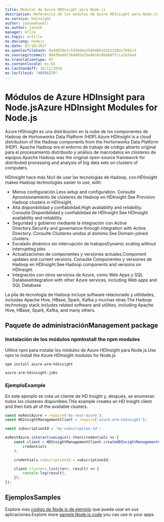 ```yaml
---
title: Módulos de Azure HDInsight para Node.js
description: Referencia de los módulos de Azure HDInsight para Node.js
ms.service: hdinsight
author: jasonwhowell
ms.author: jasonh
manager: kfile
ms.topic: article
ms.devlang: nodejs
ms.date: 07/18/2017
ms.openlocfilehash: 9a40830e7c5330d4e258840b1b1b2210acf891c5
ms.sourcegitcommit: 0d439a88f38a085e2be0616c8bdb0ffcca2e54ad
ms.translationtype: HT
ms.contentlocale: es-ES
ms.lasthandoff: 10/11/2018
ms.locfileid: "48956279"
---
```

# <a name="azure-hdinsight-modules-for-nodejs"></a><span data-ttu-id="87fef-103">Módulos de Azure HDInsight para Node.js</span><span class="sxs-lookup"><span data-stu-id="87fef-103">Azure HDInsight Modules for Node.js</span></span>

<span data-ttu-id="87fef-104">Azure HDInsight es una distribución en la nube de los componentes de Hadoop de Hortonworks Data Platform (HDP).</span><span class="sxs-lookup"><span data-stu-id="87fef-104">Azure HDInsight is a cloud distribution of the Hadoop components from the Hortonworks Data Platform (HDP).</span></span> <span data-ttu-id="87fef-105">Apache Hadoop era el entorno de trabajo de código abierto original para el procesamiento distribuido y análisis de macrodatos en clústeres de equipos.</span><span class="sxs-lookup"><span data-stu-id="87fef-105">Apache Hadoop was the original open-source framework for distributed processing and analysis of big data sets on clusters of computers.</span></span>

<span data-ttu-id="87fef-106">HDInsight hace más fácil de usar las tecnologías de Hadoop, con:</span><span class="sxs-lookup"><span data-stu-id="87fef-106">HDInsight makes Hadoop technologies easier to use, with:</span></span>
- <span data-ttu-id="87fef-107">Menos configuración.</span><span class="sxs-lookup"><span data-stu-id="87fef-107">Less setup and configuration.</span></span> <span data-ttu-id="87fef-108">Consulte Aprovisionamiento de clústeres de Hadoop en HDInsight.</span><span class="sxs-lookup"><span data-stu-id="87fef-108">See Provision Hadoop clusters in HDInsight.</span></span>
- <span data-ttu-id="87fef-109">Alta disponibilidad y confiabilidad.</span><span class="sxs-lookup"><span data-stu-id="87fef-109">High availability and reliability.</span></span> <span data-ttu-id="87fef-110">Consulte Disponibilidad y confiabilidad de HDInsight.</span><span class="sxs-lookup"><span data-stu-id="87fef-110">See HDInsight availability and reliability.</span></span>
- <span data-ttu-id="87fef-111">Seguridad y gobierno mediante la integración con Active Directory.</span><span class="sxs-lookup"><span data-stu-id="87fef-111">Security and governance through integration with Active Directory.</span></span> <span data-ttu-id="87fef-112">Consulte Clústeres unidos al dominio.</span><span class="sxs-lookup"><span data-stu-id="87fef-112">See Domain-joined clusters.</span></span>
- <span data-ttu-id="87fef-113">Escalado dinámico sin interrupción de trabajos</span><span class="sxs-lookup"><span data-stu-id="87fef-113">Dynamic scaling without interrupting jobs</span></span>
- <span data-ttu-id="87fef-114">Actualizaciones de componentes y versiones actuales.</span><span class="sxs-lookup"><span data-stu-id="87fef-114">Component updates and current versions.</span></span> <span data-ttu-id="87fef-115">Consulte Componentes y versiones de Hadoop en HDInsight.</span><span class="sxs-lookup"><span data-stu-id="87fef-115">See Hadoop components and versions on HDInsight.</span></span>
- <span data-ttu-id="87fef-116">Integración con otros servicios de Azure, como Web Apps y SQL Database</span><span class="sxs-lookup"><span data-stu-id="87fef-116">Integration with other Azure services, including Web apps and SQL Database</span></span>

<span data-ttu-id="87fef-117">La pila de tecnología de Hadoop incluye software relacionado y utilidades, incluidas Apache Hive, HBase, Spark, Kafka y muchas otras.</span><span class="sxs-lookup"><span data-stu-id="87fef-117">The Hadoop technology stack includes related software and utilities, including Apache Hive, HBase, Spark, Kafka, and many others.</span></span> 

## <a name="management-package"></a><span data-ttu-id="87fef-118">Paquete de administración</span><span class="sxs-lookup"><span data-stu-id="87fef-118">Management package</span></span>

### <a name="install-the-npm-modules"></a><span data-ttu-id="87fef-119">Instalación de los módulos npm</span><span class="sxs-lookup"><span data-stu-id="87fef-119">Install the npm modules</span></span>

<span data-ttu-id="87fef-120">Utilice npm para instalar los módulos de Azure HDInsight para Node.js.</span><span class="sxs-lookup"><span data-stu-id="87fef-120">Use npm to install the Azure HDInsight modules for Node.js</span></span>

```bash
npm install azure-arm-hdinsight
```

```bash
azure-arm-hdinsight-jobs
```

### <a name="example"></a><span data-ttu-id="87fef-121">Ejemplo</span><span class="sxs-lookup"><span data-stu-id="87fef-121">Example</span></span> 

<span data-ttu-id="87fef-122">En este ejemplo se crea un cliente de HD Insight y, después, se enumeran todos los clústeres disponibles.</span><span class="sxs-lookup"><span data-stu-id="87fef-122">This example creates an HD Insight client and then lists all of the available clusters.</span></span> 

```javascript
const msRestAzure = require('ms-rest-azure');
const HDInsightManagementClient = require('azure-arm-hdinsight');

const subscriptionId = 'my-subscription-id';

msRestAzure.interactiveLogin().then(credentials => {
    const client = HDInsightManagementClient.createHDInsightManagementClient(
        credentials
    );

    credentials.subscriptionId = subscriptionId;

    client.clusters.list((err, result) => {
        console.log(result);
    });
});
```

## <a name="samples"></a><span data-ttu-id="87fef-123">Ejemplos</span><span class="sxs-lookup"><span data-stu-id="87fef-123">Samples</span></span>

<span data-ttu-id="87fef-124">Explore más [código de Node.js de ejemplo](https://azure.microsoft.com/resources/samples/?platform=nodejs) que puede usar en sus aplicaciones.</span><span class="sxs-lookup"><span data-stu-id="87fef-124">Explore more [sample Node.js code](https://azure.microsoft.com/resources/samples/?platform=nodejs) you can use in your apps.</span></span>
